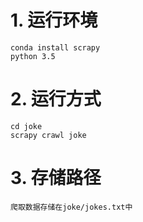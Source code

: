 # 1. 运行环境 #
	conda install scrapy
	python 3.5

# 2. 运行方式 #
	cd joke
	scrapy crawl joke
# 3. 存储路径 #
	爬取数据存储在joke/jokes.txt中